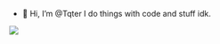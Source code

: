 - 👋 Hi, I’m @Tqter
I do things with code and stuff idk.

![](https://img.shields.io/badge/<Python>-<Python>-informational?style=flat&logo=<Python>&logoColor=white&color=2bbc8a)


